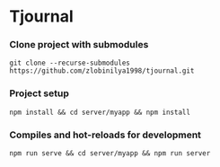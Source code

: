 # Tjournal

### Clone project with submodules
```
git clone --recurse-submodules https://github.com/zlobinilya1998/tjournal.git
```

### Project setup
```
npm install && cd server/myapp && npm install
```

### Compiles and hot-reloads for development
```
npm run serve && cd server/myapp && npm run server
```

